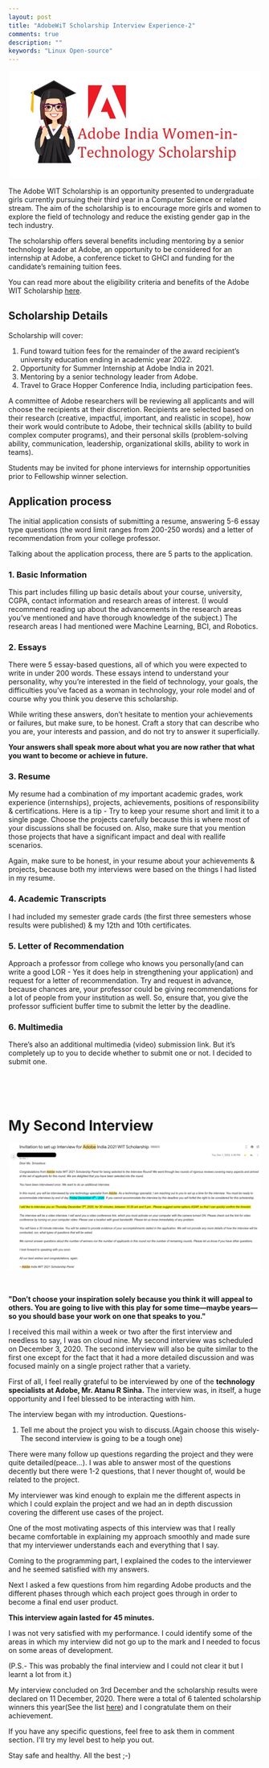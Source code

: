 ```yaml
---
layout: post
title: "AdobeWiT Scholarship Interview Experience-2"
comments: true
description: ""
keywords: "Linux Open-source"
---
```


<img  src="/assets/images/Adobe0.jpg" alt>

The Adobe WIT Scholarship is an opportunity presented to undergraduate girls currently pursuing their third year in a Computer Science or related stream. The aim of the scholarship is to encourage more girls and women to explore the field of technology and reduce the existing gender gap in the tech industry.

The scholarship offers several benefits including mentoring by a senior technology leader at Adobe, an opportunity to be considered for an internship at Adobe, a conference ticket to GHCI and funding for the candidate’s remaining tuition fees.

You can read more about the eligibility criteria and benefits of the Adobe WIT Scholarship [here](https://research.adobe.com/adobe-india-women-in-technology-scholarship/).

## Scholarship Details 

Scholarship will cover:

1. Fund toward tuition fees for the remainder of the award recipient’s university education ending in academic year 2022.
2. Opportunity for Summer Internship at Adobe India in 2021.
3. Mentoring by a senior technology leader from Adobe.
4. Travel to Grace Hopper Conference India, including participation fees.

A committee of Adobe researchers will be reviewing all applicants and will choose the recipients at their discretion. Recipients are selected based on their research (creative, impactful, important, and realistic in scope), how their work would contribute to Adobe, their technical skills (ability to build complex computer programs), and their personal skills (problem-solving ability, communication, leadership, organizational skills, ability to work in teams). 

Students may be invited for phone interviews for internship opportunities prior to Fellowship winner selection. 

## Application process

The initial application consists of submitting a resume, answering 5-6 essay type questions (the word limit ranges from 200-250 words) and a letter of recommendation from your college professor.

Talking about the application process, there are 5 parts to the application.

### 1. Basic Information

This part includes filling up basic details about your course, university, CGPA, contact information and research areas of interest. (I would recommend reading up about the advancements in the research areas you’ve mentioned and have thorough knowledge of the subject.) The research areas I had mentioned were Machine Learning, BCI, and Robotics.

### 2. Essays

There were 5 essay-based questions, all of which you were expected to write in under 200 words. These essays intend to understand your personality, why you’re interested in the field of technology, your goals, the difficulties you’ve faced as a woman in technology, your role model and of course why you think you deserve this scholarship.

While writing these answers, don’t hesitate to mention your achievements or failures, but make sure, to be honest. Craft a story that can describe who you are, your interests and passion, and do not try to answer it superficially. 

**Your answers shall speak more about what you are now rather that what you want to become or achieve in future.** 

### 3. Resume

My resume had a combination of my important academic grades, work experience (internships), projects, achievements, positions of responsibility & certifications. Here is a tip - Try to keep your resume short and limit it to a single page. Choose the projects carefully because this is where most of your discussions shall be focused on. Also, make sure that you mention those projects that have a significant impact and deal with reallife scenarios. 

Again, make sure to be honest, in your resume about your achievements & projects, because both my interviews were based on the things I had listed in my resume.

### 4. Academic Transcripts

I had included my semester grade cards (the first three semesters whose results were published) & my 12th and 10th certificates.

### 5. Letter of Recommendation

Approach a professor from college who knows you personally(and can write a good LOR - Yes it does help in strengthening your application) and request for a letter of recommendation. Try and request in advance, because chances are, your professor could be giving recommendations for a lot of people from your institution as well. So, ensure that, you give the professor sufficient buffer time to submit the letter by the deadline.

### 6. Multimedia

There’s also an additional multimedia (video) submission link. But it’s completely up to you to decide whether to submit one or not. I decided to submit one.
&nbsp;

&nbsp;

&nbsp;


# My Second Interview

<img  src="/assets/images/Adobe-2.png" alt>

&nbsp;


**"Don’t choose your inspiration solely because you think it will appeal to others. You are going to live with this play for some time—maybe years—so you should base your work on one that speaks to you."**

I received this mail within a week or two after the first interview and needless to say, I was on cloud nine. My second interview was scheduled on December 3, 2020. The second interview will also be quite similar to the first one except for the fact that it had a more detailed discussion and was focused mainly on a single project rather that a variety.

First of all, I feel really grateful to be interviewed by one of the **technology specialists at Adobe, Mr. Atanu R Sinha.** The interview was, in itself, a huge opportunity and I feel blessed to be interacting with him. 

The interview began with my introduction.
Questions-

1. Tell me about the project you wish to discuss.(Again choose this wisely- The second interview is going to be a tough one)

There were many follow up questions regarding the project  and they were quite detailed(peace...). I was able to answer most of the questions decently but there were 1-2 questions, that I never thought of, would be related to the project. 

My interviewer was kind enough to explain me the different aspects in which I could explain the project and we had an in depth discussion covering the different use cases of the project.

One of the most motivating aspects of this interview was that I really became comfortable in explaining my approach smoothly and made sure that my interviewer understands each and everything that I say.

Coming to the programming part, I explained the codes to the interviewer and he seemed satisfied with my answers.

Next I asked a few questions from him regarding Adobe products and the different phases through which each project goes through in order to become a final end user product. 

**This interview again lasted for 45 minutes.**

I was not very satisfied with my performance. I could identify some of the areas in which my interview did not go up to the mark and I needed to focus on some areas of development.

(P.S.- This was probably the final interview and I could not clear it but I learnt a lot from it.)

My interview concluded on 3rd December and the scholarship results were declared on 11 December, 2020.
There were a total of 6 talented scholarship winners this year(See the list [here](https://research.adobe.com/adobe-india-women-in-technology-scholarship/india-scholarship-winners/))  and I congratulate them on their achievement.

If you have any specific questions, feel free to ask them in comment section. I'll try my level best to help you out.

Stay safe and healthy. All the best ;-)